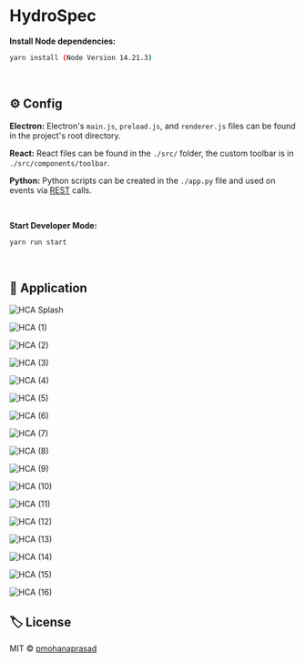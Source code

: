 # HydroSpec

**Install Node dependencies:**

```bash
yarn install (Node Version 14.21.3)
```

<br>

## ⚙️ Config

**Electron:** Electron's `main.js`, `preload.js`, and `renderer.js` files can be found in the project's root directory.

**React:** React files can be found in the `./src/` folder, the custom toolbar is in `./src/components/toolbar`.

**Python:** Python scripts can be created in the `./app.py` file and used on events via [REST](https://developer.mozilla.org/en-US/docs/Glossary/REST) calls.

<br>

**Start Developer Mode:**

```bash
yarn run start
```

<br>

## 📄 Application

![HCA Splash](https://github.com/pmohanaprasad/Hydro-Chemical-Analysis/assets/108264884/ef5520b6-c559-4140-98d6-82a4172fc1ef)

![HCA (1)](https://github.com/pmohanaprasad/Hydro-Chemical-Analysis/assets/108264884/77d1c765-cfe0-44f0-b40a-27c75ba6392e)

![HCA (2)](https://github.com/pmohanaprasad/Hydro-Chemical-Analysis/assets/108264884/266460bc-fc1d-497f-9ca9-151aeba42353)

![HCA (3)](https://github.com/pmohanaprasad/Hydro-Chemical-Analysis/assets/108264884/cdf0871d-c817-4cee-9aaf-7c047e16cba7)

![HCA (4)](https://github.com/pmohanaprasad/Hydro-Chemical-Analysis/assets/108264884/ba428c14-efb2-48c6-8617-6ff09cada72e)

![HCA (5)](https://github.com/pmohanaprasad/Hydro-Chemical-Analysis/assets/108264884/32e26d04-5b0c-4a50-a4b6-1495a689cc64)

![HCA (6)](https://github.com/pmohanaprasad/Hydro-Chemical-Analysis/assets/108264884/d0d49097-f785-4438-9eca-20acfe38b8a6)

![HCA (7)](https://github.com/pmohanaprasad/Hydro-Chemical-Analysis/assets/108264884/13afbe9c-5050-4ccc-b351-70866309e233)

![HCA (8)](https://github.com/pmohanaprasad/Hydro-Chemical-Analysis/assets/108264884/9d878cca-ae5a-4a0f-8f88-c25deffa3bff)

![HCA (9)](https://github.com/pmohanaprasad/Hydro-Chemical-Analysis/assets/108264884/a768de66-c0e1-4325-b40a-897d57cc41c3)

![HCA (10)](https://github.com/pmohanaprasad/Hydro-Chemical-Analysis/assets/108264884/eeab00fb-ef6f-4471-8405-adc916461158)

![HCA (11)](https://github.com/pmohanaprasad/Hydro-Chemical-Analysis/assets/108264884/79bef2f1-e047-490e-90b6-637112d6459c)

![HCA (12)](https://github.com/pmohanaprasad/Hydro-Chemical-Analysis/assets/108264884/a567937e-6e89-45aa-9fe2-91c92a3addca)

![HCA (13)](https://github.com/pmohanaprasad/Hydro-Chemical-Analysis/assets/108264884/8ccdafe1-5d95-4e60-a999-a85ff079c115)

![HCA (14)](https://github.com/pmohanaprasad/Hydro-Chemical-Analysis/assets/108264884/408dfea2-a41b-41e0-af57-ff29469292c6)

![HCA (15)](https://github.com/pmohanaprasad/Hydro-Chemical-Analysis/assets/108264884/8420a6ba-ef62-4f62-a8b9-586c5839a21d)

![HCA (16)](https://github.com/pmohanaprasad/Hydro-Chemical-Analysis/assets/108264884/37ffd57d-268a-4088-bb25-456e9313fa51)

## 🏷️ License

MIT © [pmohanaprasad](https://github.com/pmohanaprasad/Hydro-Chemical-Analysis/blob/main/LICENSE)
